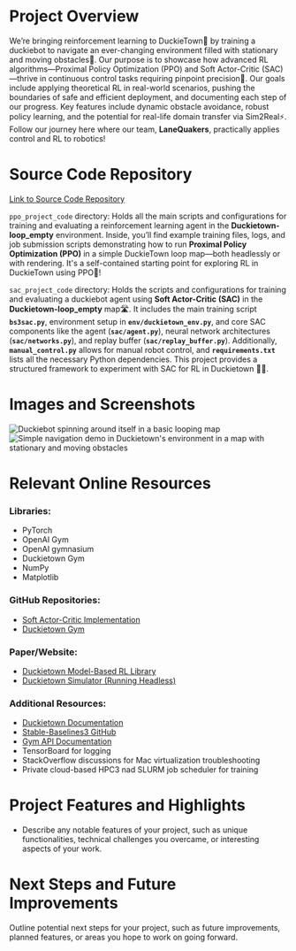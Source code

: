 # Project Overview
We’re bringing reinforcement learning to DuckieTown🦆 by training a duckiebot to navigate an ever-changing environment filled with stationary and moving obstacles🚧. Our purpose is to showcase how advanced RL algorithms—Proximal Policy Optimization (PPO) and Soft Actor-Critic (SAC)—thrive in continuous control tasks requiring pinpoint precision🎯. Our goals include applying theoretical RL in real-world scenarios, pushing the boundaries of safe and efficient deployment, and documenting each step of our progress. Key features include dynamic obstacle avoidance, robust policy learning, and the potential for real-life domain transfer via Sim2Real⚡️. Follow our journey here where our team, **LaneQuakers**, practically applies control and RL to robotics!

# Source Code Repository
[Link to Source Code Repository](https://github.com/marcusha429/duckietown-chaewon-fans/tree/main)

`ppo_project_code` directory: Holds all the main scripts and configurations for training and evaluating a reinforcement learning agent in the **Duckietown-loop_empty** environment. Inside, you’ll find example training files, logs, and job submission scripts demonstrating how to run **Proximal Policy Optimization (PPO)** in a simple DuckieTown loop map—both headlessly or with rendering. It's a self-contained starting point for exploring RL in DuckieTown using PPO🚗!

`sac_project_code` directory: Holds the scripts and configurations for training and evaluating a duckiebot agent using **Soft Actor-Critic (SAC)** in the **Duckietown-loop_empty** map🛣. It includes the main training script **`bs3sac.py`**, environment setup in **`env/duckietown_env.py`**, and core SAC components like the agent (**`sac/agent.py`**), neural network architectures (**`sac/networks.py`**), and replay buffer (**`sac/replay_buffer.py`**). Additionally, **`manual_control.py`** allows for manual robot control, and **`requirements.txt`** lists all the necessary Python dependencies. This project provides a structured framework to experiment with SAC for RL in Duckietown 🚗💡.


# Images and Screenshots
![Duckiebot spinning around itself in a basic looping map](gifs/spinning.gif)
![Simple navigation demo in Duckietown's environment in a map with stationary and moving obstacles](gifs/navigation_demo.gif)

# Relevant Online Resources
### Libraries:
- PyTorch
- OpenAI Gym
- OpenAI gymnasium
- Duckietown Gym
- NumPy
- Matplotlib

### GitHub Repositories:
- [Soft Actor-Critic Implementation](https://github.com/pranz24/pytorch-soft-actor-critic/blob/master/sac.py)
- [Duckietown Gym](https://github.com/duckietown/gym-duckietown)

### Paper/Website:
- [Duckietown Model-Based RL Library](https://www.alihkw.com/duckietown-mbrl-lib/)
- [Duckietown Simulator (Running Headless)](https://docs.duckietown.com/ente/devmanual-software/intermediate/simulation/index.html#simulator-running-headless)

### Additional Resources:
- [Duckietown Documentation](https://docs.duckietown.com/)
- [Stable-Baselines3 GitHub](https://github.com/DLR-RM/stable-baselines3)
- [Gym API Documentation](https://www.gymlibrary.dev/)
- TensorBoard for logging
- StackOverflow discussions for Mac virtualization troubleshooting
- Private cloud-based HPC3 nad SLURM job scheduler for training

# Project Features and Highlights
- Describe any notable features of your project, such as unique functionalities, technical challenges you overcame, or interesting aspects of your work.

# Next Steps and Future Improvements
Outline potential next steps for your project, such as future improvements, planned features, or areas you hope to work on going forward.
